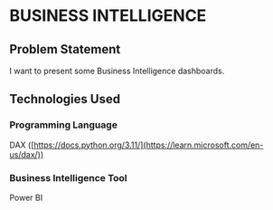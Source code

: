 # BUSINESS INTELLIGENCE

## Problem Statement

I want to present some Business Intelligence dashboards.

## Technologies Used

### Programming Language
DAX ([https://docs.python.org/3.11/](https://learn.microsoft.com/en-us/dax/))

### Business Intelligence Tool
Power BI
